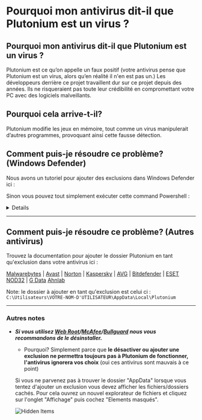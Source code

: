 # Pourquoi mon antivirus dit-il que Plutonium est un virus ?

## Pourquoi mon antivirus dit-il que Plutonium est un virus ?

Plutonium est ce qu’on appelle un faux positif (votre antivirus pense que Plutonium est un virus, alors qu’en réalité il n'en est pas un.) Les développeurs derrière ce projet travaillent dur sur ce projet depuis des années. Ils ne risqueraient pas toute leur crédibilité en compromettant votre PC avec des logiciels malveillants.

## Pourquoi cela arrive-t-il?

Plutonium modifie les jeux en mémoire, tout comme un virus manipulerait d’autres programmes, provoquant ainsi cette fausse détection.

## Comment puis-je résoudre ce problème? (Windows Defender)

Nous avons un tutoriel pour ajouter des exclusions dans Windows Defender ici :

<Player url="https://youtu.be/0ijMY8FiLSg" />

Sinon vous pouvez tout simplement exécuter cette command Powershell :

<Details title="Commande Powershell pour ajouter une exclusion dans Windows Defender">

La méthode la plus rapide est de faire un clic droit sur le bouton démarrer, d'ouvrir `Windows Powershell (Admin)` et de coller la commande suivante (clic droit) :
`powershell -inputformat none -outputformat none -NonInteractive -Command Add-MpPreference -ExclusionPath "%localappdata%\Plutonium"`

![GIF d'explication](/images/docs/antivirus/Ecyyy6Q.gif)

(Notez que cela n'ajoute une exclusion pour Plutonium que dans **Windows Defender**. Si vous avez un autre antivirus référez vous à leur documentation)
</Details>

---

## Comment puis-je résoudre ce problème? (Autres antivirus)

Trouvez la documentation pour ajouter le dossier Plutonium en tant qu'exclusion dans votre antivirus ici :

[Malwarebytes](https://support.malwarebytes.com/hc/en-us/articles/360038479234) | [Avast](https://support.avast.com/en-us/article/Antivirus-scan-exclusions/) | [Norton](https://support.norton.com/sp/en/us/home/current/solutions/v3672136) | [Kaspersky](https://support.kaspersky.com/14848#block1)
| [AVG](https://support.avg.com/SupportArticleView?l=en&urlName=AVG-Antivirus-scan-exclusions&supportType=home) | [Bitdefender](https://www.bitdefender.com/consumer/support/answer/13427/) | [ESET NOD32](https://help.eset.com/eav/14/en-US/idh_detection_exclusions.html) | [G Data](https://help.gdatasoftware.com/b2c/GDAV/2014/en/index.html?410057.htm)
[Ahnlab](https://ask.ahnlab.com/hc/en-us/articles/900003233126--V3-ALL-Let-s-learn-about-setting-up-Scan-Exclusions)

Note: le dossier à ajouter en tant qu'exclusion est celui ci : `C:\Utilisateurs\VOTRE-NOM-D'UTILISATEUR\AppData\Local\Plutonium`

---

### Autres notes

* ***Si vous utilisez [Web Root](https://community.webroot.com/webroot-secureanywhere-antivirus-12/how-to-uninstall-secureanywhere-317009)/[McAfee](https://service.mcafee.com/webcenter/portal/cp/home/articleview?articleId=TS101331)/[Bullguard](https://www.bullguard.com/support/faq/other/how-do-i-uninstall-bullguard-from-my-computer.aspx) nous vous recommandons de le désinstaller.***

  * Pourquoi? Simplement parce que **le désactiver ou ajouter une exclusion ne permettra toujours pas à Plutonium de fonctionner, l'antivirus ignorera vos choix** (oui ces antivirus sont mauvais à ce point)

  Si vous ne parvenez pas à trouver le dossier "AppData" lorsque vous tentez d'ajouter un exclusion vous devez afficher les fichiers/dossiers cachés. Pour cela ouvrez un nouvel explorateur de fichiers et cliquez sur l'onglet "Affichage" puis cochez "Elements masqués".

  ![Hidden Items](/images/docs/antivirus/EUnBnHg.png)